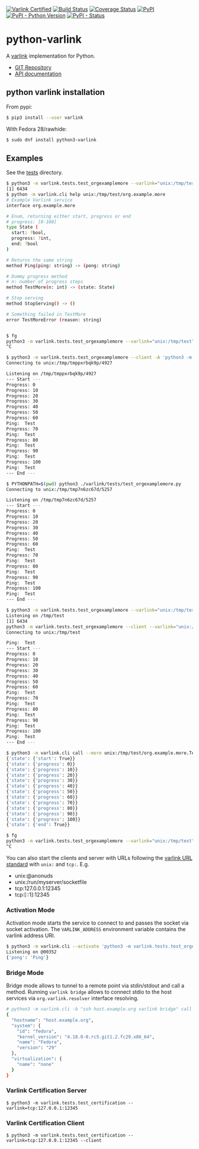 [![Varlink Certified](https://img.shields.io/badge/varlink-certified-green.svg)](https://www.varlink.org/Language-Bindings)
[![Build Status](https://travis-ci.org/varlink/python.svg?branch=master)](https://travis-ci.org/varlink/python)
[![Coverage Status](https://coveralls.io/repos/github/varlink/python/badge.svg?branch=master)](https://coveralls.io/github/varlink/python?branch=master)
[![PyPI](https://img.shields.io/pypi/v/varlink.svg)](https://pypi.org/project/varlink/)
[![PyPI - Python Version](https://img.shields.io/pypi/pyversions/varlink.svg)](https://pypi.org/project/varlink/)
[![PyPI - Status](https://img.shields.io/pypi/status/varlink.svg)](https://pypi.org/project/varlink/)

# python-varlink

A [varlink](http://varlink.org) implementation for Python.

* [GIT Repository](https://github.com/varlink/python)
* [API documentation](https://varlink.github.io/python/)

## python varlink installation

From pypi:
```bash
$ pip3 install --user varlink
```

With Fedora 28/rawhide:
```bash
$ sudo dnf install python3-varlink
```

## Examples

See the [tests](https://github.com/varlink/python-varlink/tree/master/varlink/tests) directory.

```bash
$ python3 -m varlink.tests.test_orgexamplemore --varlink="unix:/tmp/test" &
[1] 6434
$ python -m varlink.cli help unix:/tmp/test/org.example.more
# Example Varlink service
interface org.example.more

# Enum, returning either start, progress or end
# progress: [0-100]
type State (
  start: ?bool,
  progress: ?int,
  end: ?bool
)

# Returns the same string
method Ping(ping: string) -> (pong: string)

# Dummy progress method
# n: number of progress steps
method TestMore(n: int) -> (state: State)

# Stop serving
method StopServing() -> ()

# Something failed in TestMore
error TestMoreError (reason: string)


$ fg
python3 -m varlink.tests.test_orgexamplemore --varlink="unix:/tmp/test"
^C
```

```bash
$ python3 -m varlink.tests.test_orgexamplemore --client -A 'python3 -m varlink.tests.test_orgexamplemore --varlink=$VARLINK_ADDRESS'
Connecting to unix:/tmp/tmppxrbqk9p/4927

Listening on /tmp/tmppxrbqk9p/4927
--- Start ---
Progress: 0
Progress: 10
Progress: 20
Progress: 30
Progress: 40
Progress: 50
Progress: 60
Ping:  Test
Progress: 70
Ping:  Test
Progress: 80
Ping:  Test
Progress: 90
Ping:  Test
Progress: 100
Ping:  Test
--- End ---
```

```bash
$ PYTHONPATH=$(pwd) python3 ./varlink/tests/test_orgexamplemore.py
Connecting to unix:/tmp/tmp7n6zc67d/5257

Listening on /tmp/tmp7n6zc67d/5257
--- Start ---
Progress: 0
Progress: 10
Progress: 20
Progress: 30
Progress: 40
Progress: 50
Progress: 60
Ping:  Test
Progress: 70
Ping:  Test
Progress: 80
Ping:  Test
Progress: 90
Ping:  Test
Progress: 100
Ping:  Test
--- End ---
```

```bash
$ python3 -m varlink.tests.test_orgexamplemore --varlink="unix:/tmp/test" &
Listening on /tmp/test
[1] 6434
python3 -m varlink.tests.test_orgexamplemore --client --varlink="unix:/tmp/test"
Connecting to unix:/tmp/test

Ping:  Test
--- Start ---
Progress: 0
Progress: 10
Progress: 20
Progress: 30
Progress: 40
Progress: 50
Progress: 60
Ping:  Test
Progress: 70
Ping:  Test
Progress: 80
Ping:  Test
Progress: 90
Ping:  Test
Progress: 100
Ping:  Test
--- End ---

$ python3 -m varlink.cli call --more unix:/tmp/test/org.example.more.TestMore '{ "n": 10 }'
{'state': {'start': True}}
{'state': {'progress': 0}}
{'state': {'progress': 10}}
{'state': {'progress': 20}}
{'state': {'progress': 30}}
{'state': {'progress': 40}}
{'state': {'progress': 50}}
{'state': {'progress': 60}}
{'state': {'progress': 70}}
{'state': {'progress': 80}}
{'state': {'progress': 90}}
{'state': {'progress': 100}}
{'state': {'end': True}}

$ fg
python3 -m varlink.tests.test_orgexamplemore --varlink="unix:/tmp/test"
^C
```

You can also start the clients and server with URLs following the [varlink URL standard](https://varlink.org/#address) with `unix:` and `tcp:`.
E.g.
- unix:@anonuds
- unix:/run/myserver/socketfile
- tcp:127.0.0.1:12345
- tcp:[::1]:12345


### Activation Mode

Activation mode starts the service to connect to and passes the socket via socket activation.
The ```VARLINK_ADDRESS``` environment variable contains the varlink address URI.

```bash
$ python3 -m varlink.cli --activate 'python3 -m varlink.tests.test_orgexamplemore --varlink=$VARLINK_ADDRESS' call org.example.more.Ping '{ "ping": "Ping"}'
Listening on @00352
{'pong': 'Ping'}
```


### Bridge Mode

Bridge mode allows to tunnel to a remote point via stdin/stdout and call a method.
Running ```varlink bridge``` allows to connect stdio to the host services via ```org.varlink.resolver``` interface resolving.

```bash
# python3 -m varlink.cli -b "ssh host.example.org varlink bridge" call com.redhat.machine.GetInfo '{}'
{
  "hostname": "host.example.org",
  "system": {
    "id": "fedora",
    "kernel_version": "4.18.0-0.rc5.git1.2.fc29.x86_64",
    "name": "Fedora",
    "version": "29"
  },
  "virtualization": {
    "name": "none"
  }
}
```

### Varlink Certification Server

```
$ python3 -m varlink.tests.test_certification --varlink=tcp:127.0.0.1:12345
```

### Varlink Certification Client

```
$ python3 -m varlink.tests.test_certification --varlink=tcp:127.0.0.1:12345 --client
```
